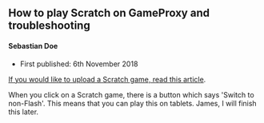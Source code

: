 ## How to play Scratch on GameProxy and troubleshooting
#### Sebastian Doe
* First published: 6th November 2018

[If you would like to upload a Scratch game, read this article](https://gameproxy.host/help/index.html?article=0008-howToUploadAGameFromScratchToGameProxy). 

When you click on a Scratch game, there is a button which says 'Switch to non-Flash'. This means that you can play this on tablets. James, I will finish this later.
